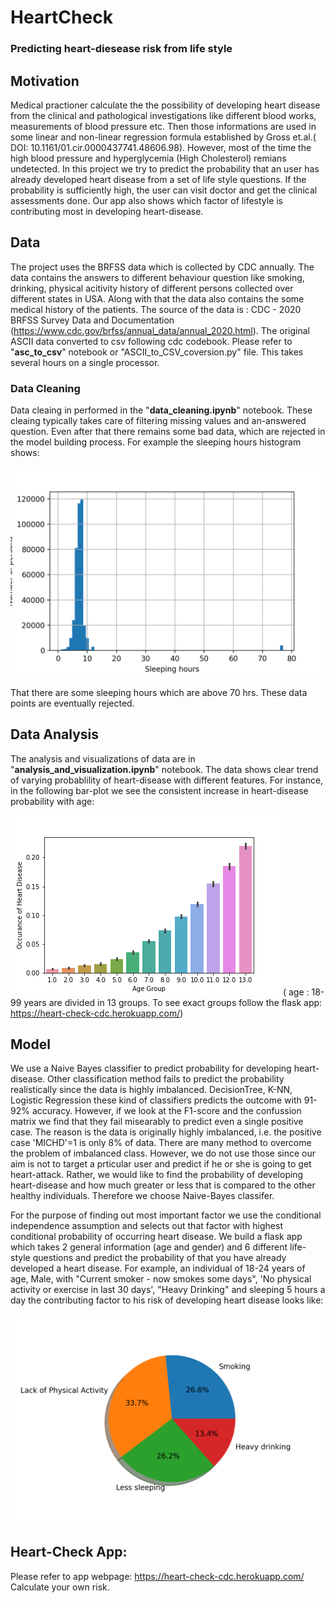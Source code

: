 # HeartCheck
### Predicting heart-diesease risk from life style

## Motivation
Medical practioner calculate the the possibility of developing heart disease from the clinical and pathological investigations like different blood works, measurements of blood pressure etc. Then those informations are used in some linear and non-linear regression formula established by Gross et.al.( DOI: 10.1161/01.cir.0000437741.48606.98). However, most of the time the high blood pressure and hyperglycemia (High Cholesterol) remians undetected. In this project we try to predict the probability that an user has already developed heart disease from a set of life style questions. If the probability is sufficiently high, the user can visit doctor and get the clinical assessments done. Our app also shows which factor of lifestyle is contributing most in developing heart-disease. 

## Data
The project uses the BRFSS data which is collected by CDC annually. The data contains the answers to different behaviour question like smoking, drinking, physical acitivity history of different persons collected over different states in USA. Along with that the data also contains the some medical history of the patients. The source of the data is : CDC - 2020 BRFSS Survey Data and Documentation (https://www.cdc.gov/brfss/annual_data/annual_2020.html). The original ASCII data converted to csv following cdc codebook. Please refer to "**asc_to_csv**" notebook or  "ASCII_to_CSV_coversion.py" file. This takes several hours on a single processor.

### Data Cleaning
Data cleaing in performed in the "**data_cleaning.ipynb**" notebook. These cleaing typically takes care of filtering missing values and an-answered question. Even after that there remains some bad data, which are rejected in the model building process. For example the sleeping hours histogram shows:

![Bad Sleeping-hours data](https://github.com/arindam-mazumdar/heart-check/blob/main/sleeping_bad.png)

That there are some sleeping hours which are above 70 hrs. These data points are eventually rejected. 

## Data Analysis
The analysis and visualizations of data are in "**analysis_and_visualization.ipynb**" notebook. The data shows clear trend of varying probablility of heart-disease with different features. For instance, in the following bar-plot we see the consistent increase in heart-disease probability with age:

![Age -vs- Heart Disease proability](https://github.com/arindam-mazumdar/heart-check/blob/main/age.png)
( age : 18-99 years are divided in 13 groups. To see exact groups follow the flask app: https://heart-check-cdc.herokuapp.com/)

## Model
We use a Naive Bayes classifier to predict probability for developing heart-disease. Other classification method fails to predict the probability realistically since the data is highly imbalanced. DecisionTree, K-NN, Logistic Regression these kind of classifiers predicts the outcome with 91-92% accuracy. However, if we look at the F1-score and the confussion matrix we find that they fail misearably to predict even a single positive case. The reason is the data is originally highly imbalanced, i.e. the positive case 'MICHD'=1 is only 8% of data. There are many method to overcome the problem of imbalanced class. However, we do not use those since our aim is not to target a prticular user and predict if he or she is going to get heart-attack. Rather, we would like to find the probability of developing heart-disease and how much greater or less that is compared to the other healthy individuals. Therefore we choose Naive-Bayes classifer. 

For the purpose of finding out most important factor we use the conditional independence assumption and selects out that factor with highest conditional probability of occurring heart disease. We build a flask app which takes 2 general information (age and gender) and 6 different life-style questions and predict the probability of that you have already developed a heart disease. For example, an individual of 18-24 years of age, Male, with "Current smoker - now smokes some days", 'No physical activity or exercise in last 30 days', "Heavy Drinking" and sleeping 5 hours a day the contributing factor to his risk of developing heart disease looks like:


![Contribution of different factors](https://github.com/arindam-mazumdar/heart-check/blob/main/pie.png)


## Heart-Check App:
Please refer to app webpage: https://heart-check-cdc.herokuapp.com/
Calculate your own risk.
